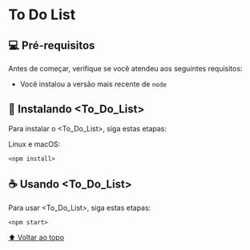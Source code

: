 # To Do List

## 💻 Pré-requisitos

Antes de começar, verifique se você atendeu aos seguintes requisitos:
* Você instalou a versão mais recente de `node`

## 🚀 Instalando <To_Do_List>

Para instalar o <To_Do_List>, siga estas etapas:

Linux e macOS:
```
<npm install>
```

## ☕ Usando <To_Do_List>

Para usar <To_Do_List>, siga estas etapas:

```
<npm start>
```

[⬆ Voltar ao topo](#To_Do_List)<br>
